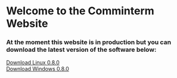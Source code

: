 <h1><a id="Welcome_to_the_Comminterm_Website_0"></a>Welcome to the Comminterm Website</h1>
<h3><a id="At_the_moment_this_website_is_in_production_but_you_can_download_the_latest_version_of_the_software_below_2"></a>At the moment this website is in production but you can download the latest version of the software below:</h3>
<p><a href="https://github.com/St00gan/Comminterm/releases/download/0.8.0/Comminterm">Download Linux 0.8.0</a><br>
<a href="https://github.com/St00gan/Comminterm/releases/download/0.8.0/Comminterm.exe">Download Windows 0.8.0</a></p>
